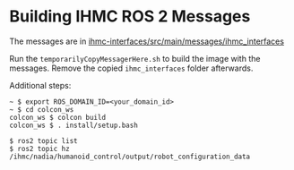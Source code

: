 # Building IHMC ROS 2 Messages

The messages are in [ihmc-interfaces/src/main/messages/ihmc_interfaces](../../ihmc-interfaces/src/main/messages/ihmc_interfaces)

Run the `temporarilyCopyMessagerHere.sh` to build the image with the messages. Remove the copied `ihmc_interfaces` folder afterwards.

Additional steps:

```
~ $ export ROS_DOMAIN_ID=<your_domain_id>
~ $ cd colcon_ws
colcon_ws $ colcon build
colcon_ws $ . install/setup.bash

$ ros2 topic list
$ ros2 topic hz /ihmc/nadia/humanoid_control/output/robot_configuration_data
```

